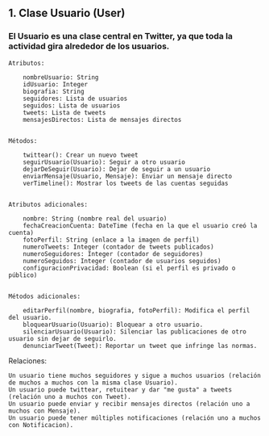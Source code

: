 ## 1. Clase Usuario (User)

### El Usuario es una clase central en Twitter, ya que toda la actividad gira alrededor de los usuarios.

    Atributos:

        nombreUsuario: String
        idUsuario: Integer
        biografia: String
        seguidores: Lista de usuarios
        seguidos: Lista de usuarios
        tweets: Lista de tweets
        mensajesDirectos: Lista de mensajes directos


    Métodos:

        twittear(): Crear un nuevo tweet
        seguirUsuario(Usuario): Seguir a otro usuario
        dejarDeSeguir(Usuario): Dejar de seguir a un usuario
        enviarMensaje(Usuario, Mensaje): Enviar un mensaje directo
        verTimeline(): Mostrar los tweets de las cuentas seguidas


    Atributos adicionales:

        nombre: String (nombre real del usuario)
        fechaCreacionCuenta: DateTime (fecha en la que el usuario creó la cuenta)
        fotoPerfil: String (enlace a la imagen de perfil)
        numeroTweets: Integer (contador de tweets publicados)
        numeroSeguidores: Integer (contador de seguidores)
        numeroSeguidos: Integer (contador de usuarios seguidos)
        configuracionPrivacidad: Boolean (si el perfil es privado o público)


    Métodos adicionales:

        editarPerfil(nombre, biografia, fotoPerfil): Modifica el perfil del usuario.
        bloquearUsuario(Usuario): Bloquear a otro usuario.
        silenciarUsuario(Usuario): Silenciar las publicaciones de otro usuario sin dejar de seguirlo.
        denunciarTweet(Tweet): Reportar un tweet que infringe las normas.

Relaciones:

    Un usuario tiene muchos seguidores y sigue a muchos usuarios (relación de muchos a muchos con la misma clase Usuario).
    Un usuario puede twittear, retuitear y dar "me gusta" a tweets (relación uno a muchos con Tweet).
    Un usuario puede enviar y recibir mensajes directos (relación uno a muchos con Mensaje).
    Un usuario puede tener múltiples notificaciones (relación uno a muchos con Notificacion).
